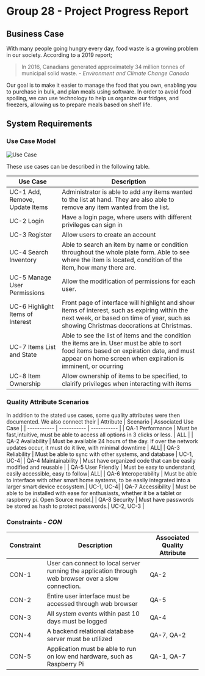 # Group 28 - Project Progress Report
## Business Case
With many people going hungry every day, food waste is a growing problem in our society. According to a 2019 report;
> In 2016, Canadians generated approximately 34 million tonnes of municipal solid waste.
> \- *Environment and Climate Change Canada*

Our goal is to make it easier to manage the food that you own, enabling you to purchase in bulk, and plan meals using software. In order to avoid food spoiling, we can use technology to help us organize our fridges, and freezers, allowing us to prepare meals based on shelf life.

## System Requirements
### Use Case Model
![Use Case](https://user-images.githubusercontent.com/73712369/144953639-8a3528d0-2aa4-4301-9be9-825bb8383cb9.png)


These use cases can be described in the following table.

| Use Case    | Description |
| ----------- | ----------- |
|UC-1 Add, Remove, Update Items| Administrator is able to add any items wanted to the list at hand. They are also able to remove any item wanted from the list.|
|UC-2 Login   | Have a login page, where users with different privileges can sign in|
|UC-3 Register| Allow users to create an account|
|UC-4 Search Inventory|Able to search an item by name or condition throughout the whole plate form. Able to see where the item is located, condition of the item, how many there are. |
|UC-5 Manage User Permissions| Allow the modification of permissions for each user.|
|UC-6 Highlight Items of Interest| Front page of interface will highlight and show items of interest, such as expiring within the next week, or based on time of year, such as showing Christmas decorations at Christmas.|
|UC-7 Items List and State|Able to see the list of items and the condition the items are in. User must be able to sort food items based on expiration date, and must appear on home screen when expiration is imminent, or ocurring| 
|UC-8 Item Ownership | Allow ownership of items to be specified, to clairify privileges when interacting with items|

### Quality Attribute Scenarios
In addition to the stated use cases, some quality attributes were then documented. We also connect their
| Attribute     | Scenario | Associated Use Case |
| ----------- | ----------- | ----------- |
| QA-1 Performance      | Must be fast,intuitive, must be able to access all options in 3 clicks or less.       | ALL |
| QA-2 Availability  | Must be available 24 hours of the day. If over the network updates occur, it must do it live, with minimal downtime | ALL|
| QA-3 Reliability | Must be able to sync with other systems, and database | UC-1, UC-4|
| QA-4 Maintainability    | Must have organized code that can be easily modified and reusable | 
| QA-5 User Friendly    | Must be easy to understand, easily accessible, easy to follow| ALL|
| QA-6 Interoperability    | Must be able to interface with other smart home systems, to be easily integrated into a larger smart device ecosystem.| UC-1, UC-4|
| QA-7 Accessibility    | Must be able to be installed with ease for enthusiasts, whether it be a tablet or raspberry pi. Open Source model.|
| QA-8 Security | Must have passwords be stored as hash to protect passwords.| UC-2, UC-3 |
### Constraints - *CON*
| Constraint     | Description | Associated Quality Attribute |
| ----------- | ----------- |  ----------- |
| CON-1       | User can connect to local server running the application through web browser over a slow connection. | QA-2 |
| CON-2       | Entire user interface must be accessed through web browser | QA-5
| CON-3       | All system events within past 10 days must be logged | QA-4 |
| CON-4       | A backend relational database server must be utilized | QA-7, QA-2 |
| CON-5       | Application must be able to run on low end hardware, such as Raspberry Pi | QA-1, QA-7 |
